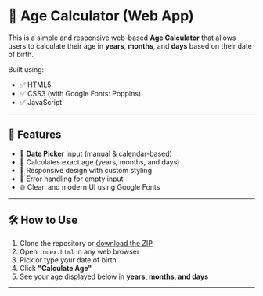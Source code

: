 # 🎂 Age Calculator (Web App)

This is a simple and responsive web-based **Age Calculator** that allows users to calculate their age in **years**, **months**, and **days** based on their date of birth.

Built using:
- ✅ HTML5
- ✅ CSS3 (with Google Fonts: Poppins)
- ✅ JavaScript

---

## 🚀 Features

- 📅 **Date Picker** input (manual & calendar-based)
- 📆 Calculates exact age (years, months, and days)
- 🎨 Responsive design with custom styling
- 🧠 Error handling for empty input
- 🌐 Clean and modern UI using Google Fonts

---

## 🛠️ How to Use

1. Clone the repository or [download the ZIP](https://github.com/YOUR-USERNAME/age-calculator-web/archive/refs/hea)
2. Open `index.html` in any web browser
3. Pick or type your date of birth
4. Click **"Calculate Age"**
5. See your age displayed below in **years, months, and days**

---


